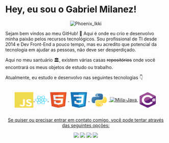 # Hey, eu sou o Gabriel Milanez!

<p align="center">
  <img src="https://64.media.tumblr.com/8801941e060ca2060a3296f0b5ca13eb/3079efe3f242bd8d-93/s500x750/1a631b7ce7f8358d355bbd3d2037d9bd121f3951.png" alt="Phoenix_Ikki"/>
</p>

<!-- Chibi Camus 
<p align="center">
  <img src="https://camo.githubusercontent.com/4e26c20b53f684d1258289deb2cbb315e5aff8075fade8e296fbf3af1554f0de/68747470733a2f2f6c68332e676f6f676c6575736572636f6e74656e742e636f6d2f2d33656f696b7030474d594d2f59654846355942384b50492f41414141414141414b43342f4e656951616e4d67536d736e326d39366f624358336841684e725739496a745751434e63424741735948512f63383331336539613133643236346366363737396534323735643533363463332d72656d6f766562672d707265766965772e706e67" alt="Camus de Aquario"/>
</p> -->



Sejam bem vindos ao meu GitHub! 👋 Aqui é onde eu crio e desenvolvo minha paixão pelos recursos tecnológicos. Sou profissional de TI desde 2014 e Dev Front-End a pouco tempo, mas eu acredito que potencial da tecnologia em ajudar as pessoas, não deve ser desperdiçado. 

Aqui no meu santuário 🏛️, existem várias casas ~~repositórios~~ onde você encontrará os meus objetos de estudo ou trabalho.

Atualmente, eu estudo e desenvolvo nas seguintes tecnologias 👇

<!-- Ícones de Tecnologias -->
<div style="display: inline_block" align="center"><br>
<a href="https://github.com/miilanez/javascript" target="_blank"><img align="center" alt="Miila-Js" height="50" width="60" src="https://raw.githubusercontent.com/devicons/devicon/master/icons/javascript/javascript-plain.svg">
 <!-- <img align="center" alt="Rafa-Ts" height="30" width="40" src="https://raw.githubusercontent.com/devicons/devicon/master/icons/typescript/typescript-plain.svg"> -->
<img align="center" alt="Miila-React" height="30" width="40" src="https://raw.githubusercontent.com/devicons/devicon/master/icons/react/react-original.svg">
<a href="https://github.com/miilanez/front-end" target="_blank"><img align="center" alt="Miila-HTML" height="50" width="60" src="https://raw.githubusercontent.com/devicons/devicon/master/icons/html5/html5-original.svg">
<a href="https://github.com/miilanez/front-end" target="_blank"><img align="center" alt="Miila-CSS" height="50" width="60" src="https://raw.githubusercontent.com/devicons/devicon/master/icons/css3/css3-original.svg">
<a href="https://github.com/miilanez/python" target="_blank"><img align="center" alt="Miila-Python" height="50" width="60" src="https://raw.githubusercontent.com/devicons/devicon/master/icons/python/python-original.svg">
<a href="https://github.com/miilanez/java" target="_blank"><img align="center" alt="Miila-Java" height="50" width="60" src="https://cdn.icon-icons.com/icons2/2415/PNG/512/java_original_wordmark_logo_icon_146459.png">  
<a href="https://github.com/miilanez/c" target="_blank"><img align="center" alt="Miila-Csharp" height="50" width="60" src="https://raw.githubusercontent.com/devicons/devicon/master/icons/csharp/csharp-original.svg"> 

 <!-- Imagem de perfil lateral  
   <img align="right" alt="Rafa-pic" height="150" style="border-radius:50px;" src="https://media.discordapp.net/attachments/639956127056134178/890373478988013628/Publicacoes_Instagram_1_1.png?width=676&height=676"> -->
</div>
  
  ##
  
  <p align="center" >Se quiser ou precisar entrar em contato comigo, você pode tentar através das seguintes opções: </p>
  
 <!-- Ícones de Redes Sociais -->
<div align="center"> 
  <!-- Twitter -->
  <a href="https://twitter.com/mr_milanez" target="_blank"><img src="https://img.shields.io/badge/-Twitter-%230077B5?style=for-the-badge&logo=twitter&logoColor=white" target="_blank"></a>
   <!-- YouTube 
  <a href="https://www.youtube.com/channel/UC_-uuuZbY0AAt9CViNzvc-Q" target="_blank"><img src="https://img.shields.io/badge/YouTube-FF0000?style=for-the-badge&logo=youtube&logoColor=white" target="_blank"></a> -->
   <!-- Instagram -->
  <a href="https://www.instagram.com/miilanez/" target="_blank"><img src="https://img.shields.io/badge/-Instagram-%23E4405F?style=for-the-badge&logo=instagram&logoColor=white" target="_blank"></a>
  <!-- Twitch 
 	<a href="https://www.twitch.tv/rafaballerinii" target="_blank"><img src="https://img.shields.io/badge/Twitch-9146FF?style=for-the-badge&logo=twitch&logoColor=white" target="_blank"></a>
   Discord 
 <a href="https://discord.gg/wagxzStdcR" target="_blank"><img src="https://img.shields.io/badge/Discord-7289DA?style=for-the-badge&logo=discord&logoColor=white" target="_blank"></a>  -->
   <!-- HotMail -->
  <a href = "mailto:gabrielmilanez99@hotmail.com"><img src="https://img.shields.io/badge/-Hotmail-%23333?style=for-the-badge&logo=gmail&logoColor=white" target="_blank"></a>
   <!-- LinkedIn -->
  <a href="http://linkedin.com/in/gabriel-milanez" target="_blank"><img src="https://img.shields.io/badge/-LinkedIn-%230077B5?style=for-the-badge&logo=linkedin&logoColor=white" target="_blank"></a> 
 
</div>
